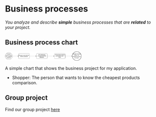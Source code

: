 # Business processes

*You analyze and describe **simple** business processes that are **related** to your project.*

## Business process chart

<img src="https://github.com/Spider-Frog/fontys-portfolio-s3/blob/main/ProofLearningOutcomes/Images/business_process.png?raw=true" alt="Business process chart" width="50%" height="50%" />

A simple chart that shows the business project for my application.
- Shopper: The person that wants to know the cheapest products comparison.

## Group project
Find our group project [here](https://github.com/Null-Not-Found/DashBuddy-Documentation/blob/main/Learning%20Outcomes/Business%20processes.md)